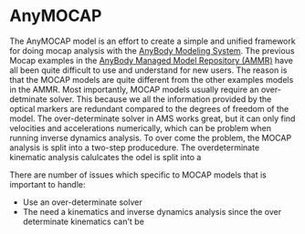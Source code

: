 # AnyMOCAP

The AnyMOCAP model is an effort to create a simple and unified framework for 
doing mocap analysis with the [AnyBody Modeling System](http://anybodytech.com). 
The previous Mocap examples in the [AnyBody Managed Model Repository (AMMR)](http://anybodytech.com/software/ammr)
have all been quite difficult to use and understand for new users. The reason is that the MOCAP models are quite 
different from the other examples models in the AMMR. Most importantly, MOCAP models usually require an over-detminate
solver. This because we all the information provided by the optical markers are redundant compared to the degrees of freedom 
of the model. The over-determinate solver in AMS works great, but it can only find velocities and accelerations numerically,
which can be problem when running inverse dynamics analysis. To over come the problem, the MOCAP analysis is split into a
two-step producedure. The overdeterminate kinematic analysis calulcates the odel is split into a


There are number of issues which specific to MOCAP models that is important to handle:

* Use an over-determinate solver
* The need a kinematics and inverse dynamics analysis since the over determinate kinematics can't be 

